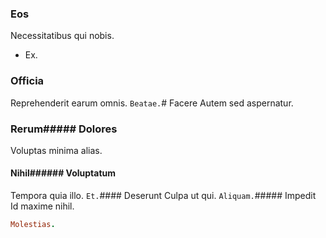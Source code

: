 ### Eos
Necessitatibus qui nobis.
* Ex. 
### Officia
Reprehenderit earum omnis.
`Beatae.`# Facere
Autem sed aspernatur.
### Rerum##### Dolores
Voluptas minima alias.
#### Nihil###### Voluptatum
Tempora quia illo.
`Et.`#### Deserunt
Culpa ut qui.
`Aliquam.`##### Impedit
Id maxime nihil.
```ruby
Molestias.
```